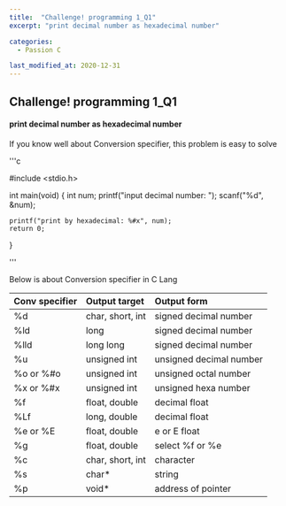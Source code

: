 ```yaml
---
title:  "Challenge! programming 1_Q1"
excerpt: "print decimal number as hexadecimal number"

categories:
  - Passion C

last_modified_at: 2020-12-31
---
```


## Challenge! programming 1_Q1

#### print decimal number as hexadecimal number

If you know well about Conversion specifier, this problem is easy to solve

'''c

#include <stdio.h>

int main(void) 
{
	int num;
	printf("input decimal number: ");
	scanf("%d", &num);
	
	printf("print by hexadecimal: %#x", num);
	return 0;
}

'''

Below is about Conversion specifier in C Lang

| Conv specifier         |  Output target   |      Output form       |
| :--------------------- | :--------------- | :--------------------- |
| &#37;d                 | char, short, int | signed decimal number  |
| &#37;ld                | long             | signed decimal number  |
| &#37;lld               | long long        | signed decimal number  |
| &#37;u                 | unsigned int     | unsigned decimal number|
| &#37;o or &#37;&#35;o  | unsigned int     | unsigned octal number  |
| &#37;x or &#37;&#35;x  | unsigned int     | unsigned hexa number   |
| &#37;f                 | float, double    | decimal float          |
| &#37;Lf                | long, double     | decimal float          |
| &#37;e or &#37;E       | float, double    | e or E float           |
| &#37;g                 | float, double    | select &#37;f or &#37;e|
| &#37;c                 | char, short, int | character              |
| &#37;s                 | char*            | string                 |
| &#37;p                 | void*            | address of pointer     |

